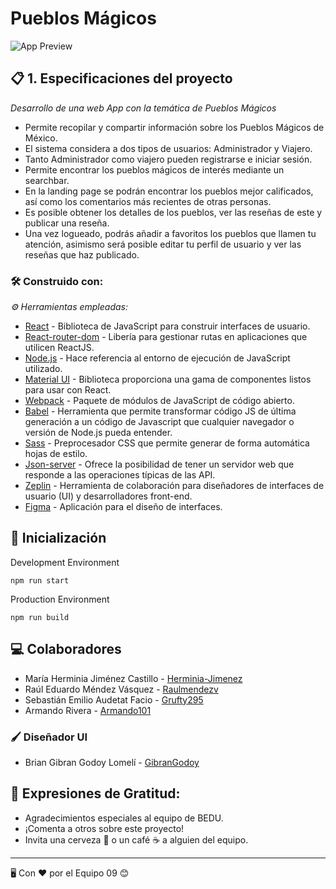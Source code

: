 # Pueblos Mágicos
![App Preview](https://www.elsoldemexico.com.mx/incoming/kt174w-facebook-pueblos-magicos-de-mexico.jpg/ALTERNATES/LANDSCAPE_1140/Facebook%20Pueblos%20M%C3%A1gicos%20de%20M%C3%A9xico.jpg)

## 📋 1. Especificaciones del proyecto

_Desarrollo de una web App con la temática de Pueblos Mágicos_ 

* Permite recopilar y compartir información sobre los Pueblos Mágicos de México.
* El sistema considera a dos tipos de usuarios: Administrador y Viajero.
* Tanto Administrador como viajero pueden registrarse e iniciar sesión.
* Permite encontrar los pueblos mágicos de interés mediante un searchbar.
* En la landing page se podrán encontrar los pueblos mejor calificados, así como los comentarios más recientes de otras personas.
* Es posible obtener los detalles de los pueblos, ver las reseñas de este y publicar una reseña.
* Una vez logueado, podrás añadir a favoritos los pueblos que llamen tu atención, asimismo será posible editar tu perfil de usuario y ver las reseñas que haz publicado.

### 🛠️ Construido con:

_⚙️ Herramientas empleadas:_

* [React](https://es.reactjs.org/) - Biblioteca de JavaScript para construir interfaces de usuario.
* [React-router-dom](https://reactrouter.com/web/guides/quick-start) -  Libería para gestionar rutas en aplicaciones que utilicen ReactJS.
* [Node.js](https://nodejs.dev/) - Hace referencia al entorno de ejecución de JavaScript utilizado.
* [Material UI](https://material-ui.com/) - Biblioteca proporciona una gama de componentes listos para usar con React.
* [Webpack](https://webpack.js.org/) - Paquete de módulos de JavaScript de código abierto.
* [Babel](https://babeljs.io/) - Herramienta que permite transformar código JS de última generación a un código de Javascript que cualquier navegador o versión de Node.js pueda entender.
* [Sass](https://sass-lang.com/) - Preprocesador CSS que permite generar de forma automática hojas de estilo. 
* [Json-server](https://www.npmjs.com/package/json-server) - Ofrece la posibilidad de tener un servidor web que responde a las operaciones típicas de las API.
* [Zeplin](https://zeplin.io/) - Herramienta de colaboración para diseñadores de interfaces de usuario (UI) y desarrolladores front-end.
* [Figma](https://www.figma.com/) - Aplicación para el diseño de interfaces.

## 🚀 Inicialización

Development Environment

```
npm run start
```

Production Environment

```
npm run build
```

## 💻 Colaboradores

* María Herminia Jiménez Castillo - [Herminia-Jimenez](https://github.com/Herminia-Jimenez/)
* Raúl Eduardo Méndez Vásquez - [Raulmendezv](https://github.com/Raulmendezv)
* Sebastián Emilio Audetat Facio - [Grufty295](https://github.com/Grufty295)
* Armando Rivera - [Armando101](https://github.com/Armando101)

### 🖌️ Diseñador UI
* Brian Gibran Godoy Lomelí - [GibranGodoy](https://github.com/GibranGodoy)

## 🎁 Expresiones de Gratitud:

* Agradecimientos especiales al equipo de BEDU.
* ¡Comenta a otros sobre este proyecto!
* Invita una cerveza 🍺 o un café ☕ a alguien del equipo. 

---
🖥 Con ❤️ por el Equipo 09 😊
